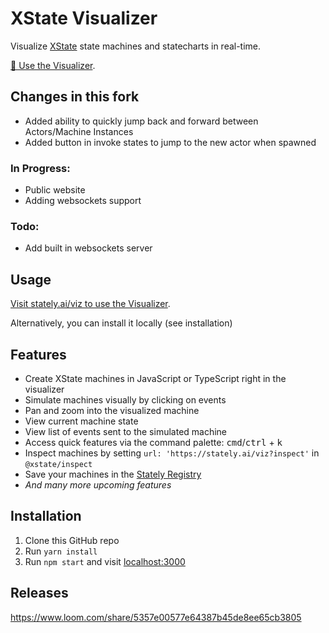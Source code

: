 # XState Visualizer

Visualize [XState](https://xstate.js.org) state machines and statecharts in real-time.

[🔗 Use the Visualizer](https://stately.ai/viz).

## Changes in this fork

- Added ability to quickly jump back and forward between Actors/Machine Instances
- Added button in invoke states to jump to the new actor when spawned

### In Progress:

- Public website
- Adding websockets support

### Todo:

- Add built in websockets server

## Usage

[Visit stately.ai/viz to use the Visualizer](https://stately.ai/viz).

Alternatively, you can install it locally (see installation)

## Features

- Create XState machines in JavaScript or TypeScript right in the visualizer
- Simulate machines visually by clicking on events
- Pan and zoom into the visualized machine
- View current machine state
- View list of events sent to the simulated machine
- Access quick features via the command palette: <kbd>cmd</kbd>/<kbd>ctrl</kbd> + <kbd>k</kbd>
- Inspect machines by setting `url: 'https://stately.ai/viz?inspect'` in `@xstate/inspect`
- Save your machines in the [Stately Registry](https://stately.ai/registry)
- _And many more upcoming features_

## Installation

1. Clone this GitHub repo
1. Run `yarn install`
1. Run `npm start` and visit [localhost:3000](https://localhost:3000)

## Releases

https://www.loom.com/share/5357e00577e64387b45de8ee65cb3805
